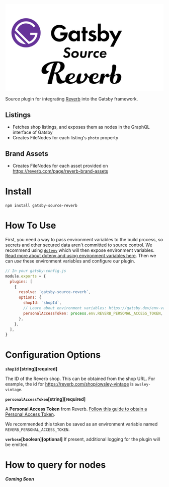 <p align="center">
  <img alt="gatsby-source-reverb" src="./logo.png" />
</p>

Source plugin for integrating [Reverb] into the Gatsby framework.

## Listings

* Fetches shop listings, and exposes them as nodes in the GraphQL interface of Gatsby
* Creates FileNodes for each listing's `photo` property

## Brand Assets

* Creates FileNodes for each asset provided on https://reverb.com/page/reverb-brand-assets

# Install
```
npm install gatsby-source-reverb
```

# How To Use

First, you need a way to pass environment variables to the build process, so secrets and other secured data aren't committed to source control. We recommend using [`dotenv`][dotenv] which will then expose environment variables. [Read more about dotenv and using environment variables here][envvars]. Then we can _use_ these environment variables and configure our plugin.

```javascript
// In your gatsby-config.js
module.exports = {
  plugins: [
    {
      resolve: `gatsby-source-reverb`,
      options: {
        shopId: `shopId`,
        // Learn about environment variables: https://gatsby.dev/env-vars
        personalAccessToken: process.env.REVERB_PERSONAL_ACCESS_TOKEN,
      },
    },
  ],
}
```

# Configuration Options

**`shopId` [string][required]**

The ID of the Reverb shop.  This can be obtained from the shop URL.  For example, the id for https://reverb.com/shop/owsley-vintage is `owsley-vintage`.

**`personalAccessToken`[string][required]**

A **Personal Access Token** from Reverb.  [Follow this guide to obtain a Personal Access Token](https://www.reverb-api.com/docs/generating-personal-access-tokens). 

We recommended this token be saved as an environment variable named `REVERB_PERSONAL_ACCESS_TOKEN`.

**`verbose`[boolean][optional]**
If present, additional logging for the plugin will be emitted.

# How to query for nodes

***Coming Soon***



[dotenv]: https://github.com/motdotla/dotenv
[envvars]: https://gatsby.dev/env-vars
[Reverb]: https://reverb.com
